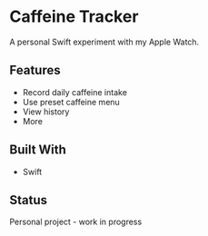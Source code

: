 # Caffeine Tracker

A personal Swift  experiment with my Apple Watch.

## Features

- Record daily caffeine intake
- Use preset caffeine menu
- View history
- More

## Built With

- Swift

## Status

Personal project - work in progress
